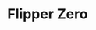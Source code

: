 ---
title: Flipper Zero
description: Portable Multi-tool Device for Geeks.
url: https://flipperzero.one/
image:
    # url: '/assets/images/cafe.png'
    # alt: 'Cafe'
tags: ['gadget', 'tool']
listedDate: 2023-11-10
published: true
---